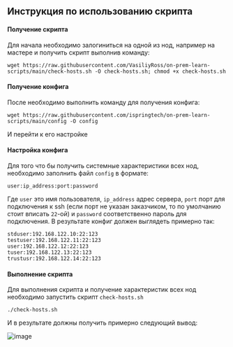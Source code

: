 ## Инструкция по использованию скрипта


#### Получение скрипта
Для начала необходимо залогиниться на одной из нод, например на мастере и получить скрипт выполнив команду:

```wget https://raw.githubusercontent.com/VasiliyRoss/on-prem-learn-scripts/main/check-hosts.sh -O check-hosts.sh; chmod +x check-hosts.sh```


#### Получение конфига
После необходимо выполнить команду для получения конфига:

```wget https://raw.githubusercontent.com/ispringtech/on-prem-learn-scripts/main/config -O config```

И перейти к его настройке

#### Настройка конфига
Для того что бы получить системные характеристики всех нод, необходимо заполнить файл `config` в формате:

```
user:ip_address:port:password
```

Где `user` это имя пользователя, `ip_address` адрес сервера, `port` порт для подключения к ssh (если порт не указан заказчиком, то по умолчанию стоит вписать `22`-ой) и `password` соответственно пароль для подключения.
В результате конфиг должен выглядеть примерно так:

```
stduser:192.168.122.10:22:123
testuser:192.168.122.11:22:123
user:192.168.122.12:22:123
tuser:192.168.122.13:22:123
trustusr:192.168.122.14:22:123
```

#### Выполнение скрипта
Для выполнения скрипта и получение характеристик всех нод необходимо запустить скрипт `check-hosts.sh`

```
./check-hosts.sh
```

И в результате должны получить примерно следующий вывод:

![image](https://user-images.githubusercontent.com/88158708/143863596-580d8f86-4436-4ff8-930f-0bb1e44e12e7.png)
